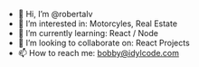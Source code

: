 - 👋 Hi, I’m @robertalv
- 👀 I’m interested in: Motorcyles, Real Estate
- 🌱 I’m currently learning: React / Node
- 💞️ I’m looking to collaborate on: React Projects
- 📫 How to reach me: bobby@idylcode.com

<!---
robertalv/robertalv is a ✨ special ✨ repository because its `README.md` (this file) appears on your GitHub profile.
You can click the Preview link to take a look at your changes.
--->
